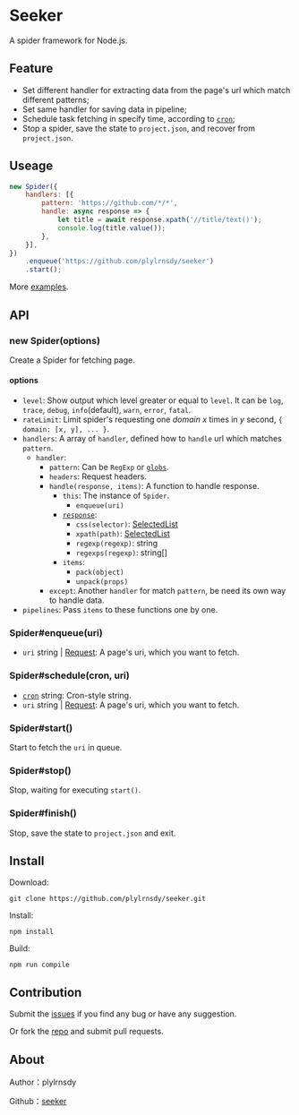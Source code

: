 # Seeker

A spider framework for Node.js.

## Feature

- Set different handler for extracting data from the page's url which match different patterns;
- Set same handler for saving data in pipeline;
- Schedule task fetching in specify time, according to [`cron`][cron];
- Stop a spider, save the state to `project.json`, and recover from `project.json`.

## Useage

```javascript
new Spider({
    handlers: [{
        pattern: 'https://github.com/*/*',
        handle: async response => {
            let title = await response.xpath('//title/text()');
            console.log(title.value());
        },
    }],
})
    .enqueue('https://github.com/plylrnsdy/seeker')
    .start();
```

More [examples](https://github.com/plylrnsdy/seeker/tree/master/examples).

## API

### new Spider(options)

Create a Spider for fetching page.

#### options
- `level`: Show output which level greater or equal to `level`. It can be `log`, `trace`, `debug`, `info`(default), `warn`, `error`, `fatal`.
- `rateLimit`: Limit spider's requesting one *domain* *x* times in *y* second, `{ domain: [x, y], ... }`.
- `handlers`: A array of `handler`, defined how to `handle` url which matches `pattern`.
    - `handler`:
        - `pattern`: Can be `RegExp` or [`globs`][globs].
        - `headers`: Request headers.
        - `handle(response, items)`: A function to handle response.
            - `this`: The instance of `Spider`.
                - `enqueue(uri)`
            - [`response`][Response]:
                - `css(selector)`: [SelectedList][SelectedList]
                - `xpath(path)`: [SelectedList][SelectedList]
                - `regexp(regexp)`: string
                - `regexps(regexp)`: string[]
            - `items`:
                - `pack(object)`
                - `unpack(props)`
        - `except`: Another `handler` for match `pattern`, be need its own way to handle data.
- `pipelines`: Pass `items` to these functions one by one.

### Spider#enqueue(uri)

- `uri` string | [Request][Request]: A page's uri, which you want to fetch.

### Spider#schedule(cron, uri)

- [`cron`][cron] string: Cron-style string.
- `uri` string | [Request][Request]: A page's uri, which you want to fetch.

### Spider#start()

Start to fetch the `uri` in queue.

### Spider#stop()

Stop, waiting for executing `start()`.

### Spider#finish()

Stop, save the state to `project.json` and exit.

## Install

Download:

    git clone https://github.com/plylrnsdy/seeker.git

Install:

    npm install

Build:

    npm run compile

## Contribution

Submit the [issues][issues] if you find any bug or have any suggestion.

Or fork the [repo][repository] and submit pull requests.

## About

Author：plylrnsdy

Github：[seeker][repository]


[issues]:https://github.com/plylrnsdy/seeker/issues
[repository]:https://github.com/plylrnsdy/seeker
[cron]:https://github.com/node-schedule/node-schedule#cron-style-scheduling
[globs]:https://github.com/isaacs/node-glob#glob-primer
[Request]:https://github.com/bitinn/node-fetch#class-request
[Response]:https://github.com/bitinn/node-fetch#class-response
[SelectedList]:https://github.com/plylrnsdy/xselector#class-selectorlist
